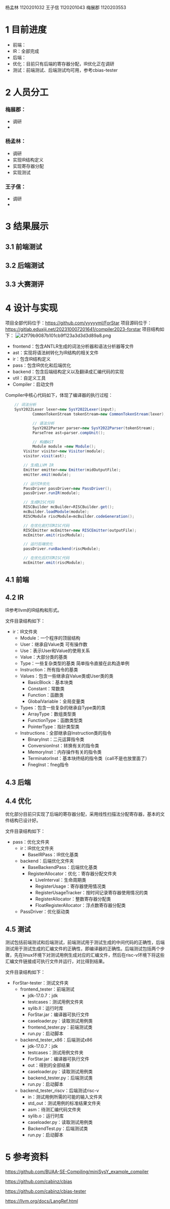 杨孟林 1120201032
王子信 1120201043
梅展郡 1120203553

# 1 目前进度

- 前端：
- IR：全部完成
- 后端：
- 优化：目前只有后端的寄存器分配，IR优化正在调研
- 测试：前端测试、后端测试均可用，参考cbias-tester

# 2 人员分工

### 梅展郡：

- 调研
-

### 杨孟林：

- 调研
- 实现IR结构定义
- 实现寄存器分配
- 实现测试

### 王子信：

- 调研
-

# 3 结果展示
## 3.1 前端测试

## 3.2 后端测试

## 3.3 大赛测评

# 4 设计与实现
项目全部代码位于：https://github.com/yyyyyml/ForStar
项目源码位于：https://gitlab.eduxiji.net/202310007201641/compiler2023-forstar
项目结构如下：
![42f79b9087b101cb9f123a3d3d3d89a8.png](:/fc0d3d854b6c46b7b3417a33bd87a40d)

- frontend：包含ANTLR生成的词法分析器和语法分析器等文件
- ast：实现将语法树转化为IR结构的相关文件
- ir：包含IR结构定义
- pass：包含IR优化和后端优化
- backend：包含后端结构定义以及翻译成汇编代码的实现
- util：自定义工具
- Compiler：启动文件

Compiler中核心代码如下，体现了编译器的执行过程：

```java
    // 词法分析
    SysY2022Lexer lexer=new SysY2022Lexer(input);
            CommonTokenStream tokenStream=new CommonTokenStream(lexer);

            // 语法分析
            SysY2022Parser parser=new SysY2022Parser(tokenStream);
            ParseTree ast=parser.compUnit();

            // 构建AST
            Module module =new Module();
        Visitor visitor=new Visitor(module);
        visitor.visit(ast);

        // 生成LLVM IR
        Emitter emitter=new Emitter(midOutputFile);
        emitter.emit(module);

        // 运行IR优化
        PassDriver passDriver=new PassDriver();
        passDriver.runIR(module);

        // 生成RISC代码
        RISCBuilder mcBuilder=RISCBuilder.get();
        mcBuilder.loadModule(module);
        RISCModule riscModule=mcBuilder.codeGeneration();

        // 在优化前打印RISC代码
        RISCEmitter mcEmitter=new RISCEmitter(outputFile);
        mcEmitter.emit(riscModule);

        // 运行后端优化
        passDriver.runBackend(riscModule);

        // 在优化后打印RISC代码
        mcEmitter.emit(riscModule);

```

## 4.1 前端

## 4.2 IR

IR参考llvm的IR结构和形式。

文件目录结构如下：

- ir：IR文件夹
    - Module：一个程序的顶层结构
    - User：继承自Value类 可有操作数
    - Use：表示User和Value的使用关系
    - Value：大部分类的基类
    - Type：一些复杂类型的基类 简单指令直接在此构造单例
    - Instruction：所有指令的基类
    - Values：包含一些继承自Value类或User类的类
        - BasicBlock：基本块类
        - Constant：常数类
        - Function：函数类
        - GlobalVariable：全局变量类
    - Types：包含一些复杂的继承自Type类的类
        - ArrayType：数组类型类
        - FunctionType：函数类型类
        - PointerType：指针类型类
    - Instructions：全部继承自Instruction类的指令
        - BinaryInst：二元运算指令类
        - ConversionInst：转换有关的指令类
        - MemoryInst：内存操作有关的指令类
        - TerminatorInst：基本块终结的指令类（call不是也放里面了）
        - FnegInst：fneg指令

## 4.3 后端

## 4.4 优化

优化部分目前只实现了后端的寄存器分配，采用线性扫描法分配寄存器，基本的文件结构已设计好。

文件目录结构如下：

- pass：优化文件夹
    - ir：IR优化文件夹
        - BaseIRPass：IR优化基类
    - backend：后端优化文件夹
        - BaseBackendPass：后端优化基类
        - RegisterAllocator：优化：寄存器分配文件夹
            - LiveInterval：生命周期类
            - RegisterUsage：寄存器使用情况类
            - RegisterUsageTracker：按时间记录寄存器使用情况的类
            - RegisterAllocator：整数寄存器分配类
            - FloatRegisterAllocator：浮点数寄存器分配类
    - PassDriver：优化驱动类

## 4.5 测试

测试包括前端测试和后端测试，前端测试用于测试生成的中间代码的正确性，后端测试用于测试生成的汇编文件的正确性，即编译器的正确性。后端测试包括两个步骤，先在linux环境下对测试用例生成对应的汇编文件，然后在risc-v环境下将这些汇编文件链接成可执行文件并运行，对比得到结果。

文件目录结构如下：

- ForStar-tester：测试文件夹
    - frontend_tester：前端测试
        - jdk-17.0.7：jdk
        - testcases：测试用例文件夹
        - sylib.ll：运行时库
        - ForStar.jar：编译器可执行文件
        - caseloader.py：读取测试用例类
        - frontend_tester.py：前端测试类
        - run.py：启动脚本
    - backend_tester_x86：后端测试x86
        - jdk-17.0.7：jdk
        - testcases：测试用例文件夹
        - ForStar.jar：编译器可执行文件
        - out：得到的全部结果
        - caseloader.py：读取测试用例类
        - backend_tester.py：后端测试类
        - run.py：启动脚本
    - backend_tester_riscv：后端测试risc-v
        - in：测试用例所需的可能的输入文件夹
        - std_out：测试用例的标准结果文件夹
        - asm：待测汇编代码文件夹
        - sylib.o：运行时库
        - caseloader.py：读取测试用例类
        - BackendTest.py：后端测试类
        - run.py：启动脚本

# 5 参考资料

https://github.com/BUAA-SE-Compiling/miniSysY_example_compiler

https://github.com/cabinz/cbias

https://github.com/cabinz/cbias-tester

https://llvm.org/docs/LangRef.html
